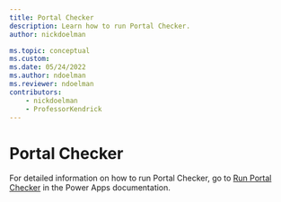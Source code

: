 ```yaml
---
title: Portal Checker
description: Learn how to run Portal Checker.
author: nickdoelman

ms.topic: conceptual
ms.custom: 
ms.date: 05/24/2022
ms.author: ndoelman
ms.reviewer: ndoelman
contributors:
    - nickdoelman
    - ProfessorKendrick
---
```


# Portal Checker



For detailed information on how to run Portal Checker, go to [Run Portal Checker](/powerapps/maker/portals/admin/portal-checker) in the Power Apps documentation.
